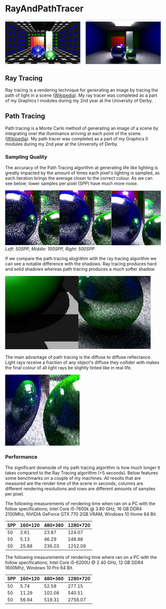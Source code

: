 # RayAndPathTracer
![Ray and Path Tracing](https://github.com/Hesketh/RayAndPathTracer/blob/master/RayAndPath.png?raw=true)

## Ray Tracing
Ray tracing is a rendering technique for generating an image by tracing the path of light in a scene ([Wikipedia](https://en.wikipedia.org/wiki/Ray_tracing_(graphics))). My ray tracer was completed as a part of my Graphics I modules during my 2nd year at the University of Derby.

## Path Tracing
Path tracing is a Monte Carlo method of generating an image of a scene by integrating over the illuminance arriving at each point of the scene. ([Wikipedia](https://en.wikipedia.org/wiki/Path_tracing)). My path tracer was completed as a part of my Graphics II modules during my 2nd year at the University of Derby.

### Sampling Quality
The accuracy of the Path Tracing algorithm at generating life like lighting is greatly impacted by the amount of times each pixel's lighting is sampled, as each iteration brings the average closer to the correct colour. As we can see below; lower samples per pixel (SPP) have much more noise.

![Noise Comparison](https://github.com/Hesketh/RayAndPathTracer/blob/master/SamplesPerPath.png?raw=true)
*Left: 50SPP, Middle: 100SPP, Right: 500SPP*

If we compare the path tracing alogrithm with the ray tracing algorithm we can see a notable difference with the shadows. Ray tracing produces hard and solid shadows whereas path tracing produces a much softer shadow.

![Shadow Comparison](https://github.com/Hesketh/RayAndPathTracer/blob/master/ShadowComp.png?raw=true)

The main advantage of path tracing is the diffuse to diffuse reflectance. Light rays receive a fraction of any object's diffuse they collider with makes the final colour of all light rays be slightly tinted like in real life. 

![Diffuse Diffuse Reflectance](https://github.com/Hesketh/RayAndPathTracer/blob/master/ColourBlendTint.png?raw=true)

### Performance
The significant downside of my path tracing algorithm is how much longer it takes compared to the Ray Tracing algorithm (<5 seconds). Below features some benchmarks on a couple of my machines. All results that are measured are the render time of the scene in seconds, columns are different rendering resolutions and rows are different amounts of samples per pixel. 

The following measurements of rendering time when ran on a PC with the follow specifications;
Intel Core i5-7600k @ 3.80 GHz, 16 GB DDR4 2100Mhz, NVIDIA GeForce GTX 770 2GB VRAM,
Windows 10 Home 64 Bit. 

SPP | 160\*120 | 480\*360 | 1280\*720
--- | --- | --- | ---
50 | 2.61 | 23.87 | 124.07
50 | 5.13 | 46.29 | 248.98
50 | 25.88 | 236.03 | 1252.09

The following measurements of rendering time where ran on a PC with the follow specifications;
Intel Core i5-6200U @ 2.40 GHz, 12 GB DDR4 1600Mhz, Windows 10 Pro 64 Bit. 

SPP | 160\*120 | 480\*360 | 1280\*720
--- | --- | --- | ---
50 | 5.74 | 52.58 | 277.15
50 | 11.29 | 102.08 | 540.51
50 | 56.94 | 519.31 | 2756.07
